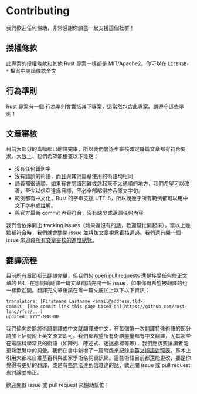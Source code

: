 # Contributing

我們歡迎任何協助，非常感謝你願意一起支援這個社群！

## 授權條款

此專案的授權條款和其他 Rust 專案一樣都是 MIT/Apache2。你可以在 `LICENSE-*` 檔案中閱讀條款全文

## 行為準則

Rust 專案有一個 [行為準則](http://rust-lang.org/policies/code-of-conduct)會囊括其下專案，這當然包含此專案。請遵守這些準則！

## 文章審核

目前大部分的篇幅都已翻譯完畢，所以我們會逐步審核確定每篇文章都有符合要求。大致上，我們希望能檢查以下幾點：

- 沒有任何錯別字
- 沒有錯誤的術語，而且與其他篇章使用的術語均相同
- 語義都很通順，如果有會閱讀困難或念起來不太通順的地方，我們希望可以改善，至少以信亞達爲目標，不必全部都得符合原文字句。
- 範例都有中文化，Rust 的字串支援 UTF-8，所以說幾乎所有範例都可以用中文下字串或註解。
- 與官方最新 commit 內容符合，沒有缺少或遺漏任何內容

我們會依序開出 tracking issues（如果還沒有的話，歡迎幫忙開起來），當以上幾點都符合時，我們就會關閉 issue 並將該文章視爲審核通過。我們還有開一個 issue 來追蹤[所有文章審核的進度總覽](https://github.com/rust-tw/book-tw/issues/10)。

## 翻譯流程

目前所有章節都已翻譯完畢，但我們的 [open pull requests][pulls] 還是接受任何修正文章的 PR。在想開始翻譯一篇文章前請先開一個 issue，如果你有希望被翻譯的也一樣歡迎開。翻譯完文章後請在每一篇文底加上以下以下資訊：

```
translators: [Firstname Lastname <email@address.tld>]
commit: [The commit link this page based on](https://github.com/rust-lang/rfcs/...)
updated: YYYY-MMM-DD
```

我們傾向於能將術語翻譯成中文就翻譯成中文，在每個第一次翻譯特殊術語的部分請加上括號附上英文原文即可。我們都希望所有術語盡量都有中文翻譯，尤其那些在電腦科學常見的術語（如陣列、陳述式、迷途指標等等），我們應該要讓讀者能更熟悉繁中的詞彙。我們在書中新增了一篇附錄來紀錄[中英文術語對照表][terms]，基本上引用大都來自維基百科與國家學術名詞資訊網。這些術語目前都還能更改，要是你覺得有更好的翻譯，或是有些無法達到信雅達的話，歡迎開 issue 或 pull request 來討論並修正。

歡迎開啟 issue 或 pull request 來協助幫忙！

[pulls]: https://github.com/rust-lang.tw/rfcs/pulls
[terms]: https://rust-lang.tw/book-tw/appendix-08-terminology.html
